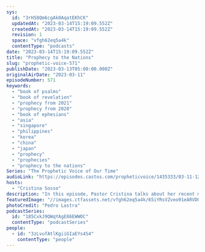 ```yaml
---
sys:
  id: "3rH58Qm6cgAk0AqatEKhCK"
  updatedAt: "2023-03-14T15:19:09.552Z"
  createdAt: "2023-03-14T15:19:09.552Z"
  revision: 1
  space: "vfgh62eq5a4k"
  contentType: "podcasts"
date: "2023-03-14T15:19:09.552Z"
title: "Prophecy to the Nations"
slug: "prophetic-voice-571"
publishDate: "2023-03-13T05:00:00.000Z"
originalAirDate: "2023-03-11"
episodeNumber: 571
keywords:
  - "book of psalms"
  - "book of revelation"
  - "prophecy from 2021"
  - "prophecy from 2020"
  - "book of ephesians"
  - "asia"
  - "singapore"
  - "philippines"
  - "korea"
  - "china"
  - "japan"
  - "prophecy"
  - "prophecies"
  - "prophecy to the nations"
Series: "The Prophetic Voice of Our Time"
audioLink: "https://episodes.castos.com/propheticvoice/1435333/03-11-12-23-The-Prophetic-Voice-of-our-Time-mixdown-.mp3"
hosts:
  - "Cristina Sosso"
description: "In this episode, Pastor Cristina talks about her recent mission trip to the Philippines and Singapore as well as prophecies about Asia and other nations. We need to continue to confess and profess His perfect word and will. Do not empower any fear mongering or darkness the enemy is trying to spread. The youth of the nations are getting stirred up by the Holy Spirit. Let us continue to be excited!"
featuredImage: "//images.ctfassets.net/vfgh62eq5a4k/65iYRsVZveo91eARVDGreu/d7ee9a210a86a312d9538274df18d85d/pedro-lastra-Nyvq2juw4_o-unsplash__1_.jpg"
photoCredit: "Pedro Lastra"
podcastSeries:
  id: "185CxkJ9QWqYAgE86EWWOC"
  contentType: "podcastSeries"
people:
  - id: "3zLvufAtlKgiiGIaEYs4S4"
    contentType: "people"
---
```

